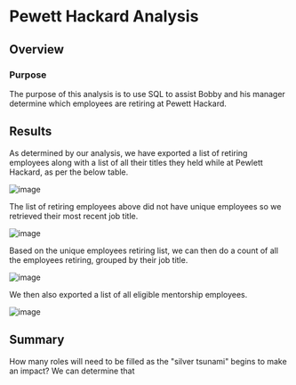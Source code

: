 # Pewett Hackard Analysis

## Overview
### Purpose
The purpose of this analysis is to use SQL to assist Bobby and his manager determine which employees are retiring at Pewett Hackard.

## Results
As determined by our analysis, we have exported a list of retiring employees along with a list of all their titles they held while at Pewlett Hackard, as per the below table.

![image](https://user-images.githubusercontent.com/108503112/194637858-ab690c89-7710-4827-857e-a7a210ca7b98.png)

The list of retiring employees above did not have unique employees so we retrieved their most recent job title.

![image](https://user-images.githubusercontent.com/108503112/194637775-c3cdfc5d-b5cb-4310-b9bf-cf68a23ac0e6.png)

Based on the unique employees retiring list, we can then do a count of all the employees retiring, grouped by their job title.

![image](https://user-images.githubusercontent.com/108503112/194641257-999546b3-2ee7-4f1f-9d87-8992dbd11ba9.png)

We then also exported a list of all eligible mentorship employees.

![image](https://user-images.githubusercontent.com/108503112/194642693-c60b426c-27c6-48b7-baef-bcb4e1459a26.png)



## Summary
How many roles will need to be filled as the "silver tsunami" begins to make an impact?
We can determine that 
